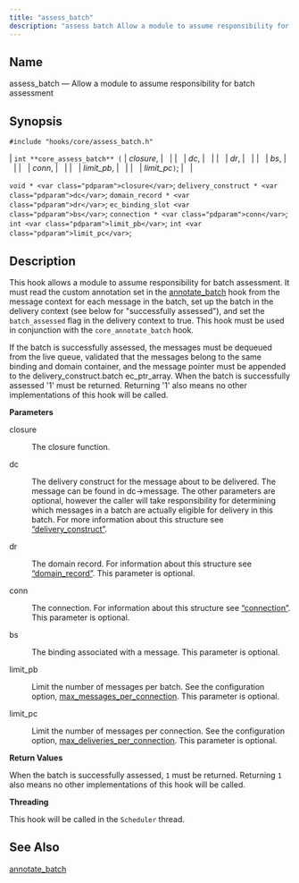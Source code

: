 ```yaml
---
title: "assess_batch"
description: "assess batch Allow a module to assume responsibility for batch assessment int core assess batch closure dc dr bs conn limit pb limit pc void closure delivery construct dc domain record dr ec binding slot bs connection conn int limit pb int limit pc This hook allows a module to..."
---
```


<a name="hooks.core.assess_batch"></a> 
## Name

assess_batch — Allow a module to assume responsibility for batch assessment

## Synopsis

`#include "hooks/core/assess_batch.h"`

| `int **core_assess_batch** (` | <var class="pdparam">closure</var>, |   |
|   | <var class="pdparam">dc</var>, |   |
|   | <var class="pdparam">dr</var>, |   |
|   | <var class="pdparam">bs</var>, |   |
|   | <var class="pdparam">conn</var>, |   |
|   | <var class="pdparam">limit_pb</var>, |   |
|   | <var class="pdparam">limit_pc</var>`)`; |   |

`void * <var class="pdparam">closure</var>`;
`delivery_construct * <var class="pdparam">dc</var>`;
`domain_record * <var class="pdparam">dr</var>`;
`ec_binding_slot <var class="pdparam">bs</var>`;
`connection * <var class="pdparam">conn</var>`;
`int <var class="pdparam">limit_pb</var>`;
`int <var class="pdparam">limit_pc</var>`;<a name="idp40316032"></a> 
## Description

This hook allows a module to assume responsibility for batch assessment. It must read the custom annotation set in the [annotate_batch](/momentum/3/3-api/hooks-core-annotate-batch) hook from the message context for each message in the batch, set up the batch in the delivery context (see below for "successfully assessed"), and set the `batch_assessed` flag in the delivery context to true. This hook must be used in conjunction with the `core_annotate_batch` hook.

If the batch is successfully assessed, the messages must be dequeued from the live queue, validated that the messages belong to the same binding and domain container, and the message pointer must be appended to the delivery_construct.batch ec_ptr_array. When the batch is successfully assessed '1' must be returned. Returning '1' also means no other implementations of this hook will be called.

**<a name="idp40319936"></a> Parameters**

<dl class="variablelist">

<dt>closure</dt>

<dd>

The closure function.

</dd>

<dt>dc</dt>

<dd>

The delivery construct for the message about to be delivered. The message can be found in dc->message. The other parameters are optional, however the caller will take responsibility for determining which messages in a batch are actually eligible for delivery in this batch. For more information about this structure see [“delivery_construct”](/momentum/3/3-api/structs-delivery-construct).

</dd>

<dt>dr</dt>

<dd>

The domain record. For information about this structure see [“domain_record”](/momentum/3/3-api/structs-domain-record). This parameter is optional.

</dd>

<dt>conn</dt>

<dd>

The connection. For information about this structure see [“connection”](/momentum/3/3-api/structs-connection). This parameter is optional.

</dd>

<dt>bs</dt>

<dd>

The binding associated with a message. This parameter is optional.

</dd>

<dt>limit_pb</dt>

<dd>

Limit the number of messages per batch. See the configuration option, [max_messages_per_connection](/momentum/3/3-reference/conf-ref-max-recipients-per-connection). This parameter is optional.

</dd>

<dt>limit_pc</dt>

<dd>

Limit the number of messages per connection. See the configuration option, [max_deliveries_per_connection](/momentum/3/3-reference/3-reference-conf-ref-max-deliveries-per-connection). This parameter is optional.

</dd>

</dl>

**<a name="idp36882896"></a> Return Values**

When the batch is successfully assessed, `1` must be returned. Returning `1` also means no other implementations of this hook will be called.

**<a name="idp36884704"></a> Threading**

This hook will be called in the `Scheduler` thread.

<a name="idp36886224"></a> 
## See Also

[annotate_batch](/momentum/3/3-api/hooks-core-annotate-batch)
